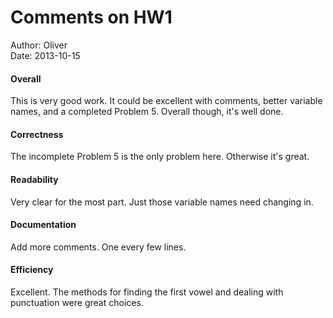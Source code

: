 # Comments on HW1

Author: Oliver  
Date: 2013-10-15

#### Overall

This is very good work. It could be excellent with comments, better variable names, and a completed Problem 5. Overall though, it's well done.

#### Correctness

The incomplete Problem 5 is the only problem here. Otherwise it's great.

#### Readability

Very clear for the most part. Just those variable names need changing in.

#### Documentation

Add more comments. One every few lines.

#### Efficiency

Excellent. The methods for finding the first vowel and dealing with punctuation were great choices.